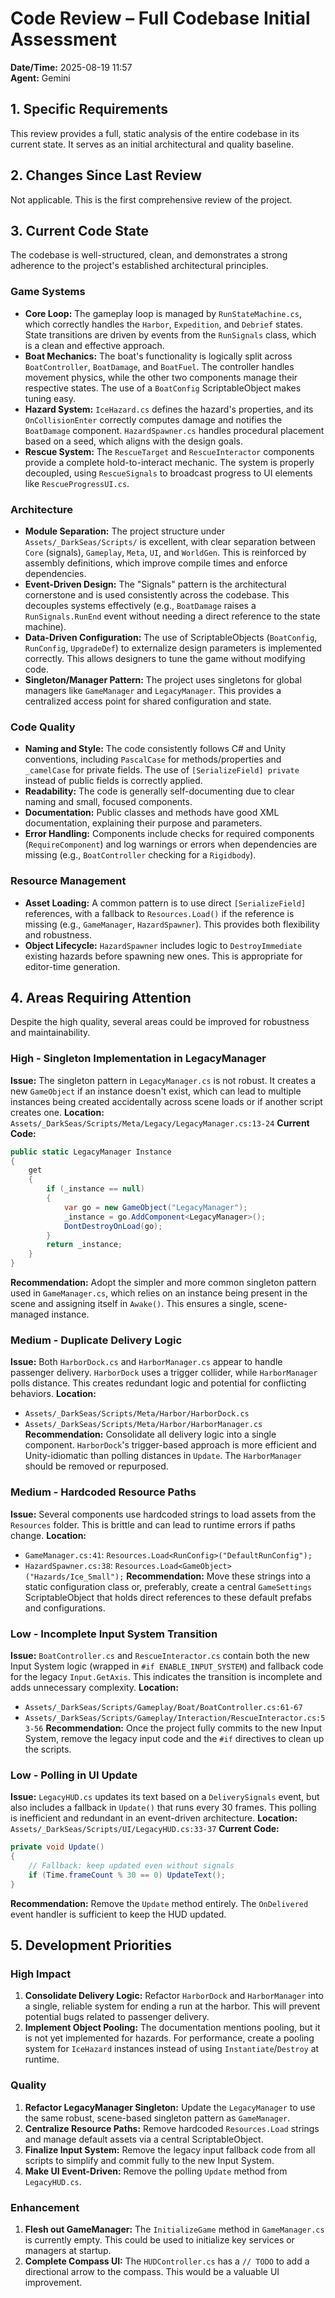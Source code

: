 # Code Review – Full Codebase Initial Assessment

**Date/Time:** 2025-08-19 11:57  
**Agent:** Gemini

## 1. Specific Requirements

This review provides a full, static analysis of the entire codebase in its current state. It serves as an initial architectural and quality baseline.

## 2. Changes Since Last Review

Not applicable. This is the first comprehensive review of the project.

## 3. Current Code State

The codebase is well-structured, clean, and demonstrates a strong adherence to the project's established architectural principles.

### Game Systems
- **Core Loop:** The gameplay loop is managed by `RunStateMachine.cs`, which correctly handles the `Harbor`, `Expedition`, and `Debrief` states. State transitions are driven by events from the `RunSignals` class, which is a clean and effective approach.
- **Boat Mechanics:** The boat's functionality is logically split across `BoatController`, `BoatDamage`, and `BoatFuel`. The controller handles movement physics, while the other two components manage their respective states. The use of a `BoatConfig` ScriptableObject makes tuning easy.
- **Hazard System:** `IceHazard.cs` defines the hazard's properties, and its `OnCollisionEnter` correctly computes damage and notifies the `BoatDamage` component. `HazardSpawner.cs` handles procedural placement based on a seed, which aligns with the design goals.
- **Rescue System:** The `RescueTarget` and `RescueInteractor` components provide a complete hold-to-interact mechanic. The system is properly decoupled, using `RescueSignals` to broadcast progress to UI elements like `RescueProgressUI.cs`.

### Architecture
- **Module Separation:** The project structure under `Assets/_DarkSeas/Scripts/` is excellent, with clear separation between `Core` (signals), `Gameplay`, `Meta`, `UI`, and `WorldGen`. This is reinforced by assembly definitions, which improve compile times and enforce dependencies.
- **Event-Driven Design:** The "Signals" pattern is the architectural cornerstone and is used consistently across the codebase. This decouples systems effectively (e.g., `BoatDamage` raises a `RunSignals.RunEnd` event without needing a direct reference to the state machine).
- **Data-Driven Configuration:** The use of ScriptableObjects (`BoatConfig`, `RunConfig`, `UpgradeDef`) to externalize design parameters is implemented correctly. This allows designers to tune the game without modifying code.
- **Singleton/Manager Pattern:** The project uses singletons for global managers like `GameManager` and `LegacyManager`. This provides a centralized access point for shared configuration and state.

### Code Quality
- **Naming and Style:** The code consistently follows C# and Unity conventions, including `PascalCase` for methods/properties and `_camelCase` for private fields. The use of `[SerializeField] private` instead of public fields is correctly applied.
- **Readability:** The code is generally self-documenting due to clear naming and small, focused components.
- **Documentation:** Public classes and methods have good XML documentation, explaining their purpose and parameters.
- **Error Handling:** Components include checks for required components (`RequireComponent`) and log warnings or errors when dependencies are missing (e.g., `BoatController` checking for a `Rigidbody`).

### Resource Management
- **Asset Loading:** A common pattern is to use direct `[SerializeField]` references, with a fallback to `Resources.Load()` if the reference is missing (e.g., `GameManager`, `HazardSpawner`). This provides both flexibility and robustness.
- **Object Lifecycle:** `HazardSpawner` includes logic to `DestroyImmediate` existing hazards before spawning new ones. This is appropriate for editor-time generation.

## 4. Areas Requiring Attention

Despite the high quality, several areas could be improved for robustness and maintainability.

### High - Singleton Implementation in LegacyManager
**Issue:** The singleton pattern in `LegacyManager.cs` is not robust. It creates a new `GameObject` if an instance doesn't exist, which can lead to multiple instances being created accidentally across scene loads or if another script creates one.
**Location:** `Assets/_DarkSeas/Scripts/Meta/Legacy/LegacyManager.cs:13-24`
**Current Code:**
```csharp
public static LegacyManager Instance
{
    get
    {
        if (_instance == null)
        {
            var go = new GameObject("LegacyManager");
            _instance = go.AddComponent<LegacyManager>();
            DontDestroyOnLoad(go);
        }
        return _instance;
    }
}
```
**Recommendation:** Adopt the simpler and more common singleton pattern used in `GameManager.cs`, which relies on an instance being present in the scene and assigning itself in `Awake()`. This ensures a single, scene-managed instance.

### Medium - Duplicate Delivery Logic
**Issue:** Both `HarborDock.cs` and `HarborManager.cs` appear to handle passenger delivery. `HarborDock` uses a trigger collider, while `HarborManager` polls distance. This creates redundant logic and potential for conflicting behaviors.
**Location:**
- `Assets/_DarkSeas/Scripts/Meta/Harbor/HarborDock.cs`
- `Assets/_DarkSeas/Scripts/Meta/Harbor/HarborManager.cs`
**Recommendation:** Consolidate all delivery logic into a single component. `HarborDock`'s trigger-based approach is more efficient and Unity-idiomatic than polling distances in `Update`. The `HarborManager` should be removed or repurposed.

### Medium - Hardcoded Resource Paths
**Issue:** Several components use hardcoded strings to load assets from the `Resources` folder. This is brittle and can lead to runtime errors if paths change.
**Location:**
- `GameManager.cs:41`: `Resources.Load<RunConfig>("DefaultRunConfig");`
- `HazardSpawner.cs:38`: `Resources.Load<GameObject>("Hazards/Ice_Small");`
**Recommendation:** Move these strings into a static configuration class or, preferably, create a central `GameSettings` ScriptableObject that holds direct references to these default prefabs and configurations.

### Low - Incomplete Input System Transition
**Issue:** `BoatController.cs` and `RescueInteractor.cs` contain both the new Input System logic (wrapped in `#if ENABLE_INPUT_SYSTEM`) and fallback code for the legacy `Input.GetAxis`. This indicates the transition is incomplete and adds unnecessary complexity.
**Location:**
- `Assets/_DarkSeas/Scripts/Gameplay/Boat/BoatController.cs:61-67`
- `Assets/_DarkSeas/Scripts/Gameplay/Interaction/RescueInteractor.cs:53-56`
**Recommendation:** Once the project fully commits to the new Input System, remove the legacy input code and the `#if` directives to clean up the scripts.

### Low - Polling in UI Update
**Issue:** `LegacyHUD.cs` updates its text based on a `DeliverySignals` event, but also includes a fallback in `Update()` that runs every 30 frames. This polling is inefficient and redundant in an event-driven architecture.
**Location:** `Assets/_DarkSeas/Scripts/UI/LegacyHUD.cs:33-37`
**Current Code:**
```csharp
private void Update()
{
    // Fallback: keep updated even without signals
    if (Time.frameCount % 30 == 0) UpdateText();
}
```
**Recommendation:** Remove the `Update` method entirely. The `OnDelivered` event handler is sufficient to keep the HUD updated.

## 5. Development Priorities

### High Impact
1.  **Consolidate Delivery Logic:** Refactor `HarborDock` and `HarborManager` into a single, reliable system for ending a run at the harbor. This will prevent potential bugs related to passenger delivery.
2.  **Implement Object Pooling:** The documentation mentions pooling, but it is not yet implemented for hazards. For performance, create a pooling system for `IceHazard` instances instead of using `Instantiate`/`Destroy` at runtime.

### Quality
1.  **Refactor LegacyManager Singleton:** Update the `LegacyManager` to use the same robust, scene-based singleton pattern as `GameManager`.
2.  **Centralize Resource Paths:** Remove hardcoded `Resources.Load` strings and manage default assets via a central ScriptableObject.
3.  **Finalize Input System:** Remove the legacy input fallback code from all scripts to simplify and commit fully to the new Input System.
4.  **Make UI Event-Driven:** Remove the polling `Update` method from `LegacyHUD.cs`.

### Enhancement
1.  **Flesh out GameManager:** The `InitializeGame` method in `GameManager.cs` is currently empty. This could be used to initialize key services or managers at startup.
2.  **Complete Compass UI:** The `HUDController.cs` has a `// TODO` to add a directional arrow to the compass. This would be a valuable UI improvement.
